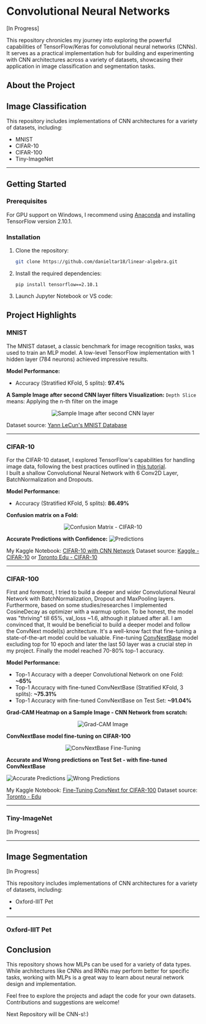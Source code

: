 # Convolutional Neural Networks
[In Progress]

This repository chronicles my journey into exploring the powerful capabilities of TensorFlow/Keras for convolutional neural networks (CNNs). It serves as a practical implementation hub for building and experimenting with CNN architectures across a variety of datasets, showcasing their application in image classification and segmentation tasks.

## About the Project

## Image Classification

This repository includes implementations of CNN architectures for a variety of datasets, including:
- MNIST
- CIFAR-10
- CIFAR-100
- Tiny-ImageNet

---

## Getting Started

### Prerequisites

For GPU support on Windows, I recommend using [Anaconda](https://www.anaconda.com/) and installing TensorFlow version 2.10.1.  

### Installation

1. Clone the repository:
   ```bash
   git clone https://github.com/danieltar18/linear-algebra.git

2. Install the required dependencies:
   ```
   pip install tensorflow==2.10.1
   ```
3. Launch Jupyter Notebook or VS code:

## Project Highlights

### MNIST

The MNIST dataset, a classic benchmark for image recognition tasks, was used to train an MLP model. A low-level TensorFlow implementation with 1 hidden layer (784 neurons) achieved impressive results.

**Model Performance:**
- Accuracy (Stratified KFold, 5 splits): **97.4%**

**A Sample Image after second CNN layer filters Visualization:**
`Depth Slice` means: Applying the n-th filter on the image

<p align="center">
  <img src="mnist/sample_img_after_second_cnn_layer.png" alt="Sample Image after second CNN layer">
</p>


Dataset source: [Yann LeCun's MNIST Database](http://yann.lecun.com/exdb/mnist/)

---

### CIFAR-10

For the CIFAR-10 dataset, I explored TensorFlow's capabilities for handling image data, following the best practices outlined in [this tutorial](https://www.tensorflow.org/tutorials/load_data/images).  
I built a shallow Convolutional Neural Network with 6 Conv2D Layer, BatchNormalization and Dropouts.

**Model Performance:**
- Accuracy (Stratified KFold, 5 splits): **86.49%**

**Confusion matrix on a Fold:**

<p align="center">
  <img src="cifar_10/confusion_matrix.png" alt="Confusion Matrix - CIFAR-10">
</p>

**Accurate Predictions with Confidence:**
![Predictions](cifar_10/accurate_predictions.png)

My Kaggle Notebook: [CIFAR-10 with CNN Network](https://www.kaggle.com/code/dnieltar/cifar-10-with-cnn-network)
Dataset source: [Kaggle - CIFAR-10](https://www.kaggle.com/competitions/cifar-10) or [Toronto Edu - CIFAR-10](https://www.cs.toronto.edu/~kriz/cifar.html) 

---

### CIFAR-100

First and foremost, I tried to build a deeper and wider Convolutional Neural Network with BatchNormalization, Dropout and MaxPooling layers. Furthermore, based on some studies/researches I implemented CosineDecay as optimizer with a warmup option. 
To be honest, the model was "thriving" till 65%, val_loss ~1.6, although it platued after all. I am convinced that, It would be beneficial to build a deeper model and follow the ConvNext model(s) architecture. 
It's a well-know fact that fine-tuning a state-of-the-art model could be valuable. Fine-tuning [ConvNextBase](https://www.tensorflow.org/api_docs/python/tf/keras/applications/ConvNeXtBase) model excluding top for 10 epoch and later the last 50 layer was a crucial step in my project. Finally the model reached 70-80% top-1 accuracy.

**Model Performance:**
- Top-1 Accuracy with a deeper Convolutional Network on one Fold: **~65%**
- Top-1 Accuracy with fine-tuned ConvNextBase (Stratified KFold, 3 splits): **~75.31%**
- Top-1 Accuracy with fine-tuned ConvNextBase on Test Set: **~91.04%**

**Grad-CAM Heatmap on a Sample Image - CNN Network from scratch:**

<p align="center">
  <img src="cifar_100/gradcam_img.png" alt="Grad-CAM Image">
</p>

**ConvNextBase model fine-tuning on CIFAR-100**

<p align="center">
  <img src="cifar_100/finetuning_convnextbase.png" alt="ConvNextBase Fine-Tuning">
</p>

**Accurate and Wrong predictions on Test Set - with fine-tuned ConvNextBase**

![Accurate Predictions](cifar_100/accurate_predictions_test_set.png)
![Wrong Predictions](cifar_100/wrong_predictions_test_set.png)

My Kaggle Notebook: [Fine-Tuning ConvNext for CIFAR-100](https://www.kaggle.com/code/dnieltar/fine-tuning-convnext-for-cifar-100)
Dataset source: [Toronto - Edu](https://www.cs.toronto.edu/%7Ekriz/cifar.html)

---

### Tiny-ImageNet

[In Progress]

---

## Image Segmentation 
[In Progress]

This repository includes implementations of CNN architectures for a variety of datasets, including:
- Oxford-IIIT Pet
-

---


### Oxford-IIIT Pet




## Conclusion

This repository shows how MLPs can be used for a variety of data types. While architectures like CNNs and RNNs may perform better for specific tasks, working with MLPs is a great way to learn about neural network design and implementation.

Feel free to explore the projects and adapt the code for your own datasets. Contributions and suggestions are welcome!

Next Repository will be CNN-s!:)
